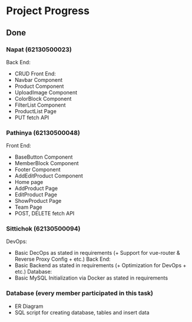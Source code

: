 # Project Progress

## Done
### Napat (62130500023)
Back End:
* CRUD
Front End:
* Navbar Component
* Product Component
* UploadImage Component
* ColorBlock Component
* FilterList Component
* ProductList Page
* PUT fetch API

### Pathinya (62130500048)
Front End:
* BaseButton Component
* MemberBlock Component
* Footer Component
* AddEditProduct Component
* Home page
* AddProduct Page
* EditProduct Page
* ShowProduct Page
* Team Page
* POST, DELETE fetch API

### Sittichok (62130500094)
DevOps:
* Basic DecOps as stated in requirements (+ Support for vue-router & Reverse Proxy Config + etc.)
Back End:
* Basic Backend as stated in requirements (+ Optimization for DevOps + etc.)
Database:
* Basic MySQL Initialization via Docker as stated in requirements

### Database (every member participated in this task)
* ER Diagram
* SQL script for creating database, tables and insert data

